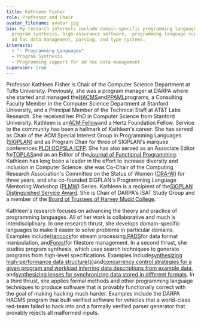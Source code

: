 ```yaml
---
title: Kathleen Fisher
role: Professor and Chair
avatar_filename: avatar.jpg
bio: My research interests include domain-specific programming languages,
  program synthesis, high-assurance software,  programming language support for
  ad hoc data management, parsing, and type systems.
interests:
  - "- Programming Languages"
  - Program Synthesis
  - Programming support for ad hoc data management
superuser: true
---
```

Professor Kathleen Fisher is Chair of the Computer Science Department at Tufts University. Previously, she was a program manager at DARPA where she started and managed the[HACMS](https://www.darpa.mil/program/high-assurance-cyber-military-systems)and[PPAML](https://www.darpa.mil/program/probabilistic-programming-for-advancing-machine-learning)programs, a Consulting Faculty Member in the Computer Science Department at Stanford University, and a Principal Member of the Technical Staff at AT&T Labs Research. She received her PhD in Computer Science from Stanford University. Kathleen is an[ACM Fellow](https://awards.acm.org/award-winners/FISHER_4399903)and a Hertz Foundation Fellow. Service to the community has been a hallmark of Kathleen's career. She has served as Chair of the ACM Special Interest Group in Programming Languages ([SIGPLAN](http://www.sigplan.org/)) and as Program Chair for three of SIGPLAN's marquee conferences:[PLDI](https://conf.researchr.org/home/pldi-2019 "https\://conf.researchr.org/home/pldi-2019"),[OOPSLA](https://dl.acm.org/citation.cfm?id=2048066 "https\://dl.acm.org/citation.cfm?id=2048066"),[ICFP](http://www.icfpconference.org/archived/icfp2004/www.cs.indiana.edu/icfp04/ "http\://www.icfpconference.org/archived/icfp2004/www.cs.indiana.edu/icfp04/"). She has also served as an Associate Editor for[TOPLAS](http://toplas.acm.org/)and as an Editor of the[Journal of Functional Programming](http://mc.manuscriptcentral.com/jfp_submit). Kathleen has long been a leader in the effort to increase diversity and inclusion in Computer Science: she was Co-Chair of the Computing Research Association's Committee on the Status of Women ([CRA-W](http://cra-w.org/)) for three years, and she co-founded SIGPLAN's Programming Language Mentoring Workshop ([PLMW](https://www.sigplan.org/Conferences/PLMW/)) Series. Kathleen is a recipient of the[SIGPLAN Distinguished Service Award](http://www.sigplan.org/Awards/Service/). She is Chair of DARPA's ISAT Study Group and a member of the [Board of Trustees of Harvey Mudd College](https://www.hmc.edu/about-hmc/college-governance/members-of-the-board/).

Kathleen's research focuses on advancing the theory and practice of programming languages. All of her work is collaborative and much is interdisciplinary. In one research thrust, she develops domain-specific languages to make it easier to solve problems in particular domains. Examples include[Hancock](https://dl.acm.org/citation.cfm?id=973100)for stream processing,[PADS](http://www.padsproj.org/)for data format manipulation, and[Forest](https://dl.acm.org/citation.cfm?id=2034814)for filestore management. In a second thrust, she studies program synthesis, which uses search techniques to generate programs from high-level specifications. Examples include[synthesizing high-performance data structure(s)](https://dl.acm.org/citation.cfm?id=1993504)and[concurrency control strategies for a given program and workload](https://dl.acm.org/citation.cfm?id=2254114),[inferring data descriptions from example data](https://dl.acm.org/citation.cfm?id=1328488), and[synthesizing lenses for synchronizing data stored in different formats](https://dl.acm.org/citation.cfm?id=3158089). In a third thrust, she applies formal methods and other programming language techniques to produce software that is provably functionally correct with the goal of making hacking much harder. Examples include the DARPA HACMS program that built verified software for vehicles that a world-class red-team failed to hack into and a formally verified parser generator that provably rejects all malformed inputs.
